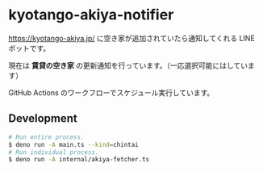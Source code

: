 # kyotango-akiya-notifier

https://kyotango-akiya.jp/ に空き家が追加されていたら通知してくれる LINE ボットです。

現在は **賃貸の空き家** の更新通知を行っています。（一応選択可能にはしています）

GitHub Actions のワークフローでスケジュール実行しています。

## Development

```sh
# Run entire process.
$ deno run -A main.ts --kind=chintai
# Run individual process.
$ deno run -A internal/akiya-fetcher.ts
```
